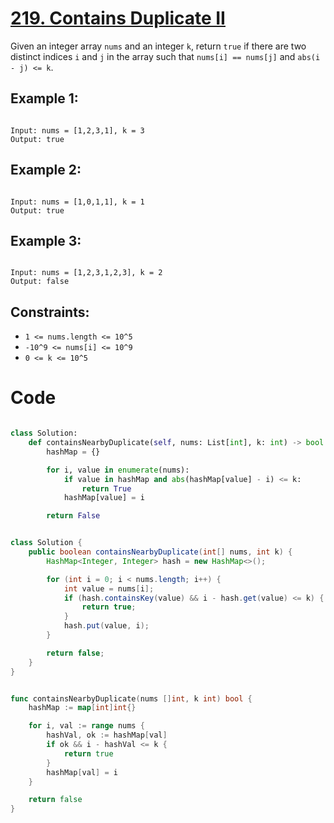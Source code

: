 # [219. Contains Duplicate II](https://leetcode.com/problems/contains-duplicate-ii/description/?envType=study-plan-v2&envId=top-interview-150)

Given an integer array `nums` and an integer `k`, return `true` if there are two distinct indices `i` and `j` in the array such that `nums[i] == nums[j]` and `abs(i - j) <= k`.

## Example 1:

```

Input: nums = [1,2,3,1], k = 3
Output: true

```

## Example 2:

```

Input: nums = [1,0,1,1], k = 1
Output: true

```

## Example 3:

```

Input: nums = [1,2,3,1,2,3], k = 2
Output: false

```

## Constraints:

- `1 <= nums.length <= 10^5`
- `-10^9 <= nums[i] <= 10^9`
- `0 <= k <= 10^5`

# Code

```py

class Solution:
    def containsNearbyDuplicate(self, nums: List[int], k: int) -> bool:
        hashMap = {}

        for i, value in enumerate(nums):
            if value in hashMap and abs(hashMap[value] - i) <= k:
                return True
            hashMap[value] = i

        return False

```

```java

class Solution {
    public boolean containsNearbyDuplicate(int[] nums, int k) {
        HashMap<Integer, Integer> hash = new HashMap<>();

        for (int i = 0; i < nums.length; i++) {
            int value = nums[i];
            if (hash.containsKey(value) && i - hash.get(value) <= k) {
                return true;
            }
            hash.put(value, i);
        }

        return false;
    }
}

```

```go

func containsNearbyDuplicate(nums []int, k int) bool {
    hashMap := map[int]int{}

    for i, val := range nums {
        hashVal, ok := hashMap[val]
        if ok && i - hashVal <= k {
            return true
        }
        hashMap[val] = i
    }

    return false
}

```
